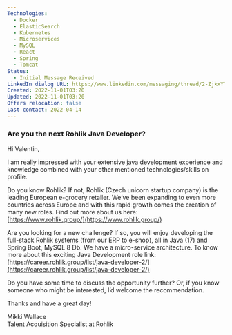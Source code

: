 ```yaml
---
Technologies:
  - Docker
  - ElasticSearch
  - Kubernetes
  - Microservices
  - MySQL
  - React
  - Spring
  - Tomcat
Status:
  - Initial Message Received
LinkedIn dialog URL: https://www.linkedin.com/messaging/thread/2-ZjkxYTlhMjAtY2UyNS00N2Q2LWEwNDEtYzMyYzBkNGVkMTE4XzAxMw==/
Created: 2022-11-01T03:20
Updated: 2022-11-01T03:20
Offers relocation: false
Last contact: 2022-04-14
---
```

### Are you the next Rohlik Java Developer?

Hi Valentin,  
  
I am really impressed with your extensive java development experience and knowledge combined with your other mentioned technologies/skills on profile.  
  
Do you know Rohlik? If not, Rohlik (Czech unicorn startup company) is the leading European e-grocery retailer. We’ve been expanding to even more countries across Europe and with this rapid growth comes the creation of many new roles. Find out more about us here:  
[https://www.rohlik.group/](https://www.rohlik.group/)  
  
Are you looking for a new challenge? If so, you will enjoy developing the full-stack Rohlik systems (from our ERP to e-shop), all in Java (17) and Spring Boot, MySQL 8 Db. We have a micro-service architecture. To know more about this exciting Java Development role link:  
[https://career.rohlik.group/list/java-developer-2/](https://career.rohlik.group/list/java-developer-2/)  
  
Do you have some time to discuss the opportunity further? Or, if you know someone who might be interested, I’d welcome the recommendation.  
  
Thanks and have a great day!  
  
Mikki Wallace  
Talent Acquisition Specialist at Rohlik